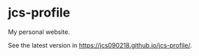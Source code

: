 # jcs-profile

My personal website.

See the latest version in https://jcs090218.github.io/jcs-profile/.
